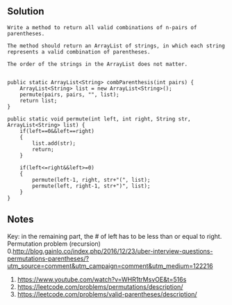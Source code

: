 ## Solution

```
Write a method to return all valid combinations of n-pairs of parentheses.

The method should return an ArrayList of strings, in which each string represents a valid combination of parentheses.

The order of the strings in the ArrayList does not matter.


public static ArrayList<String> combParenthesis(int pairs) {
    ArrayList<String> list = new ArrayList<String>();
    permute(pairs, pairs, "", list);
    return list;
}

public static void permute(int left, int right, String str, ArrayList<String> list) {
    if(left==0&&left==right)
    {
        list.add(str);
        return;
    }
    
    if(left<=right&&left>=0)
    {
        permute(left-1, right, str+"(", list);
        permute(left, right-1, str+")", list);
    }
}
```

## Notes
Key: in the remaining part, the # of left has to be less than or equal to right. Permutation problem (recursion)
0.http://blog.gainlo.co/index.php/2016/12/23/uber-interview-questions-permutations-parentheses/?utm_source=comment&utm_campaign=comment&utm_medium=122216
1. https://www.youtube.com/watch?v=WHR1trMsvOE&t=516s
2. https://leetcode.com/problems/permutations/description/
3. https://leetcode.com/problems/valid-parentheses/description/
